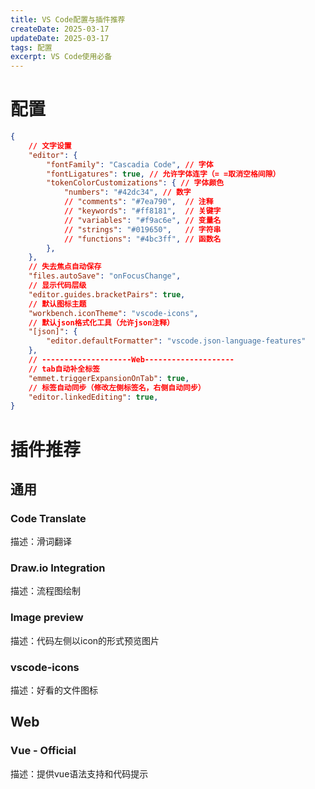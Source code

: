 ```yaml
---
title: VS Code配置与插件推荐
createDate: 2025-03-17
updateDate: 2025-03-17
tags: 配置
excerpt: VS Code使用必备
---
```


# 配置
```json
{
    // 文字设置
    "editor": {
        "fontFamily": "Cascadia Code", // 字体
        "fontLigatures": true, // 允许字体连字（= =取消空格间隙）
        "tokenColorCustomizations": { // 字体颜色
            "numbers": "#42dc34", // 数字
            // "comments": "#7ea790",  // 注释
            // "keywords": "#ff8181",  // 关键字
            // "variables": "#f9ac6e", // 变量名  
            // "strings": "#019650",   // 字符串
            // "functions": "#4bc3ff", // 函数名
        },
    },
    // 失去焦点自动保存
    "files.autoSave": "onFocusChange",
    // 显示代码层级
    "editor.guides.bracketPairs": true,
    // 默认图标主题
    "workbench.iconTheme": "vscode-icons",
    // 默认json格式化工具（允许json注释）
    "[json]": {
        "editor.defaultFormatter": "vscode.json-language-features"
    },
    // --------------------Web--------------------
    // tab自动补全标签
    "emmet.triggerExpansionOnTab": true,
    // 标签自动同步（修改左侧标签名，右侧自动同步）
    "editor.linkedEditing": true,
}
```

# 插件推荐
## 通用
### Code Translate
描述：滑词翻译

### Draw.io Integration
描述：流程图绘制

### Image preview
描述：代码左侧以icon的形式预览图片

### vscode-icons
描述：好看的文件图标

## Web
### Vue - Official
描述：提供vue语法支持和代码提示